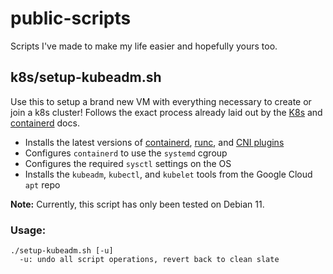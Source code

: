 # public-scripts
Scripts I've made to make my life easier and hopefully yours too.

## k8s/setup-kubeadm.sh
Use this to setup a brand new VM with everything necessary to create or join a k8s cluster! Follows the exact process already laid out by the [K8s](https://kubernetes.io/docs/setup/production-environment/tools/kubeadm/install-kubeadm/) and [containerd](https://github.com/containerd/containerd/blob/main/docs/getting-started.md) docs.
- Installs the latest versions of [containerd](https://github.com/containerd/containerd/releases/latest), [runc](https://github.com/opencontainers/runc/releases/latest), and [CNI plugins](https://github.com/containernetworking/plugins/releases/latest)
- Configures `containerd` to use the `systemd` cgroup
- Configures the required `sysctl` settings on the OS
- Installs the `kubeadm`, `kubectl`, and `kubelet` tools from the Google Cloud `apt` repo

**Note:** Currently, this script has only been tested on Debian 11.

### Usage:
```
./setup-kubeadm.sh [-u]
  -u: undo all script operations, revert back to clean slate
```
